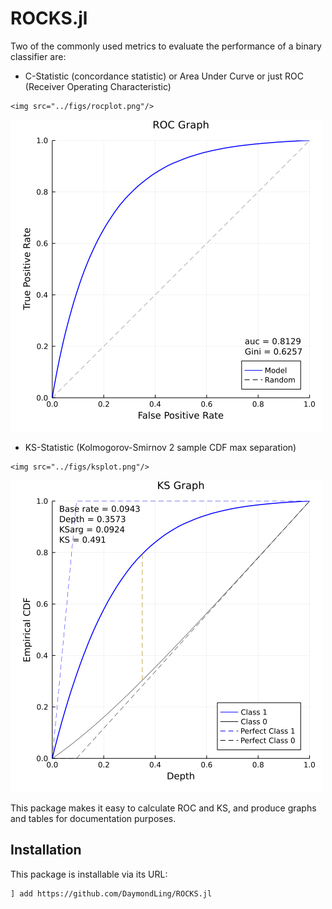 # ROCKS.jl

Two of the commonly used metrics to evaluate the performance of
a binary classifier are:

- C-Statistic (concordance statistic) or Area Under Curve or just ROC
(Receiver Operating Characteristic)

```@raw html
<img src="../figs/rocplot.png"/>
```

![ROCPlot](figs/rocplot.png)


- KS-Statistic (Kolmogorov-Smirnov 2 sample CDF max separation)

```@raw html
<img src="../figs/ksplot.png"/>
```

![KSPlot](figs/ksplot.png)

This package makes it easy to calculate ROC and KS, and produce
graphs and tables for documentation purposes.

## Installation

This package is installable via its URL:

```
] add https://github.com/DaymondLing/ROCKS.jl
```
